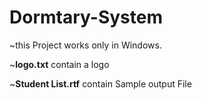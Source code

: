 # Dormtary-System
~this Project works only in Windows.

~**logo.txt** contain a logo 

~**Student List.rtf** contain Sample output File
